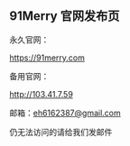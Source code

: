 ## 91Merry 官网发布页


永久官网：

https://91merry.com

备用官网：

http://103.41.7.59

邮箱：eh6162387@gmail.com

仍无法访问的请给我们发邮件


